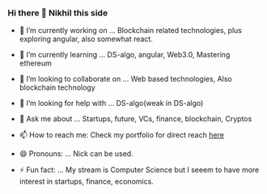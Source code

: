 ### Hi there 👋 Nikhil this side
- 🔭 I’m currently working on ...
  Blockchain related technologies, plus exploring angular, also somewhat react.
- 🌱 I’m currently learning ...
   DS-algo, angular, Web3.0, Mastering ethereum
- 👯 I’m looking to collaborate on ...
  Web based technologies, Also blockchain technology
- 🤔 I’m looking for help with ...
 DS-algo(weak in DS-algo)
- 💬 Ask me about ...
  Startups, future, VCs, finance, blockchain, Cryptos
- 📫 How to reach me: 
  Check my portfolio for direct reach <a href="http://nikhilrathore1.great-site.net">here</a>
- 😄 Pronouns: ...
  Nick can be used.
  
- ⚡ Fun fact: ...
  My stream is Computer Science but I seeem to have more interest in startups, finance, economics.

